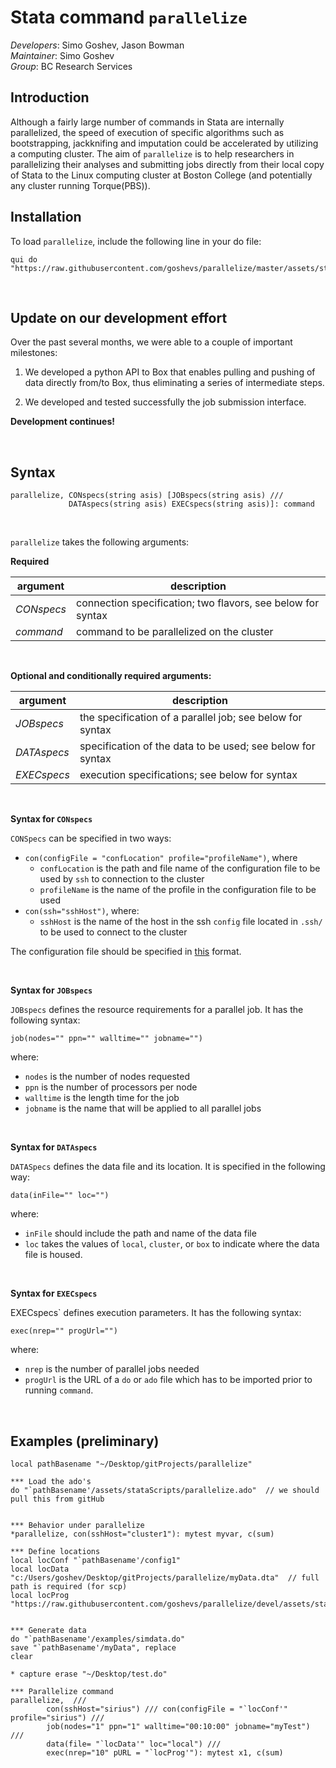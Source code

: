 # Stata command `parallelize`


*Developers*: Simo Goshev, Jason Bowman   
*Maintainer*: Simo Goshev  
*Group*: BC Research Services


## Introduction

Although a fairly large number of commands in Stata are internally parallelized,
the speed of execution of specific algorithms such as bootstrapping, jackknifing and imputation 
could be accelerated by utilizing a computing cluster. The aim of `parallelize` is to help researchers 
in parallelizing their analyses and submitting jobs directly from their local 
copy of Stata to the Linux computing cluster at Boston College (and potentially any
cluster running Torque(PBS)).



Installation
---

To load `parallelize`, include the following line in your do file:

```
qui do "https://raw.githubusercontent.com/goshevs/parallelize/master/assets/stataScripts/parallelize.ado"
```

<br>

Update on our development effort
---

Over the past several months, we were able to a couple of important milestones:

1. We developed a python API to Box that enables pulling and pushing of
data directly from/to Box, thus eliminating a series of intermediate steps.

2. We developed and tested successfully the job submission interface.

**Development continues!**

<br>

Syntax
---

```
parallelize, CONspecs(string asis) [JOBspecs(string asis) ///
             DATAspecs(string asis) EXECspecs(string asis)]: command

```
<br>

`parallelize` takes the following arguments:

**Required**

| argument    | description            |
|-------------|------------------------|
| *CONspecs*  | connection specification; two flavors, see below for syntax |
| *command*   | command to be parallelized on the cluster |


<br>

**Optional and conditionally required arguments:**

| argument       | description            |
|----------------|------------------------|
| *JOBspecs*    | the specification of a parallel job; see below for syntax |
| *DATAspecs*    | specification of the data to be used; see below for syntax |
| *EXECspecs*    | execution specifications; see below for syntax |


<br>

**Syntax for `CONspecs`**

`CONSpecs` can be specified in two ways:

- `con(configFile = "confLocation" profile="profileName")`, where
	- `confLocation` is the path and file name of the configuration file to be used by 
	`ssh` to connection to the cluster
	- `profileName` is the name of the profile in the configuration file to be used
- `con(ssh="sshHost")`, where:
	- `sshHost` is the name of the host in the ssh `config` file located in `.ssh/` to be 
	used to connect to the cluster

The configuration file should be specified in 
[this](https://github.com/goshevs/parallelize/blob/devel/config) format.
 
<br>

**Syntax for `JOBspecs`**

`JOBspecs` defines the resource requirements for a parallel job. It has the following syntax:

`job(nodes="" ppn="" walltime="" jobname="")`

where:

- `nodes` is the number of nodes requested
- `ppn` is the number of processors per node 
- `walltime` is the length time for the job
- `jobname` is the name that will be applied to all parallel jobs

<br>

**Syntax for `DATAspecs`**

`DATASpecs` defines the data file and its location. It is specified in the following way:
 
`data(inFile="" loc="")`

where:

- `inFile` should include the path and name of the data file
- `loc` takes the values of `local`, `cluster`, or `box` to indicate where the
data file is housed.

<br>

**Syntax for `EXECspecs`**

EXECspecs` defines execution parameters. It has the following syntax:

`exec(nrep="" progUrl="")`

where: 

- `nrep` is the number of parallel jobs needed
- `progUrl` is the URL of a `do` or `ado` file which has to be imported prior to running `command`.

<br>

Examples (preliminary)
---

```
local pathBasename "~/Desktop/gitProjects/parallelize"

*** Load the ado's
do "`pathBasename'/assets/stataScripts/parallelize.ado"  // we should pull this from gitHub


*** Behavior under parallelize
*parallelize, con(sshHost="cluster1"): mytest myvar, c(sum)

*** Define locations
local locConf "`pathBasename'/config1"
local locData "c:/Users/goshev/Desktop/gitProjects/parallelize/myData.dta"  // full path is required (for scp)
local locProg "https://raw.githubusercontent.com/goshevs/parallelize/devel/assets/stataScripts/mytest.ado"


*** Generate data
do "`pathBasename'/examples/simdata.do"
save "`pathBasename'/myData", replace
clear

* capture erase "~/Desktop/test.do"

*** Parallelize command
parallelize,  /// 
        con(sshHost="sirius") /// con(configFile = "`locConf'"  profile="sirius") ///  
        job(nodes="1" ppn="1" walltime="00:10:00" jobname="myTest")  ///
        data(file= "`locData'" loc="local") ///
        exec(nrep="10" pURL = "`locProg'"): mytest x1, c(sum)
```
